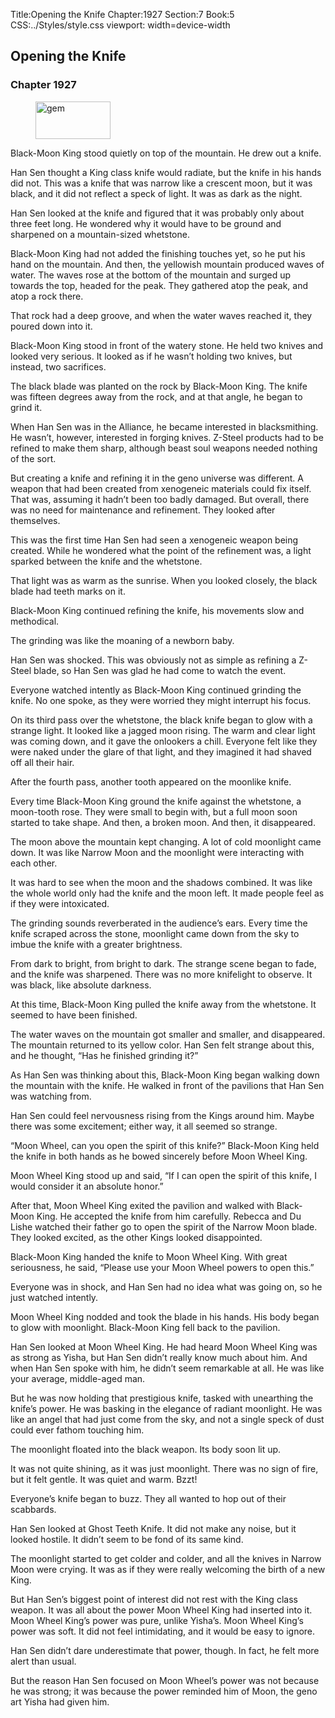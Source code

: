 Title:Opening the Knife 
Chapter:1927 
Section:7 
Book:5 
CSS:../Styles/style.css 
viewport: width=device-width
  
## Opening the Knife
### Chapter 1927 
<figure>
	<img src="../Images/gem.gif" alt="gem" id="gem" width="120" height="60" />
</figure>
  

  
  Black-Moon King stood quietly on top of the mountain. He drew out a knife.

Han Sen thought a King class knife would radiate, but the knife in his hands did not. This was a knife that was narrow like a crescent moon, but it was black, and it did not reflect a speck of light. It was as dark as the night.

Han Sen looked at the knife and figured that it was probably only about three feet long. He wondered why it would have to be ground and sharpened on a mountain-sized whetstone.

Black-Moon King had not added the finishing touches yet, so he put his hand on the mountain. And then, the yellowish mountain produced waves of water. The waves rose at the bottom of the mountain and surged up towards the top, headed for the peak. They gathered atop the peak, and atop a rock there.

That rock had a deep groove, and when the water waves reached it, they poured down into it.

Black-Moon King stood in front of the watery stone. He held two knives and looked very serious. It looked as if he wasn’t holding two knives, but instead, two sacrifices.

The black blade was planted on the rock by Black-Moon King. The knife was fifteen degrees away from the rock, and at that angle, he began to grind it.

When Han Sen was in the Alliance, he became interested in blacksmithing. He wasn’t, however, interested in forging knives. Z-Steel products had to be refined to make them sharp, although beast soul weapons needed nothing of the sort.

But creating a knife and refining it in the geno universe was different. A weapon that had been created from xenogeneic materials could fix itself. That was, assuming it hadn’t been too badly damaged. But overall, there was no need for maintenance and refinement. They looked after themselves.

This was the first time Han Sen had seen a xenogeneic weapon being created. While he wondered what the point of the refinement was, a light sparked between the knife and the whetstone.

That light was as warm as the sunrise. When you looked closely, the black blade had teeth marks on it.

Black-Moon King continued refining the knife, his movements slow and methodical.

The grinding was like the moaning of a newborn baby.

Han Sen was shocked. This was obviously not as simple as refining a Z-Steel blade, so Han Sen was glad he had come to watch the event.

Everyone watched intently as Black-Moon King continued grinding the knife. No one spoke, as they were worried they might interrupt his focus.

On its third pass over the whetstone, the black knife began to glow with a strange light. It looked like a jagged moon rising. The warm and clear light was coming down, and it gave the onlookers a chill. Everyone felt like they were naked under the glare of that light, and they imagined it had shaved off all their hair.

After the fourth pass, another tooth appeared on the moonlike knife.

Every time Black-Moon King ground the knife against the whetstone, a moon-tooth rose. They were small to begin with, but a full moon soon started to take shape. And then, a broken moon. And then, it disappeared.

The moon above the mountain kept changing. A lot of cold moonlight came down. It was like Narrow Moon and the moonlight were interacting with each other.

It was hard to see when the moon and the shadows combined. It was like the whole world only had the knife and the moon left. It made people feel as if they were intoxicated.

The grinding sounds reverberated in the audience’s ears. Every time the knife scraped across the stone, moonlight came down from the sky to imbue the knife with a greater brightness.

From dark to bright, from bright to dark. The strange scene began to fade, and the knife was sharpened. There was no more knifelight to observe. It was black, like absolute darkness.

At this time, Black-Moon King pulled the knife away from the whetstone. It seemed to have been finished.

The water waves on the mountain got smaller and smaller, and disappeared. The mountain returned to its yellow color. Han Sen felt strange about this, and he thought, “Has he finished grinding it?”

As Han Sen was thinking about this, Black-Moon King began walking down the mountain with the knife. He walked in front of the pavilions that Han Sen was watching from.

Han Sen could feel nervousness rising from the Kings around him. Maybe there was some excitement; either way, it all seemed so strange.

“Moon Wheel, can you open the spirit of this knife?” Black-Moon King held the knife in both hands as he bowed sincerely before Moon Wheel King.

Moon Wheel King stood up and said, “If I can open the spirit of this knife, I would consider it an absolute honor.”

After that, Moon Wheel King exited the pavilion and walked with Black-Moon King. He accepted the knife from him carefully. Rebecca and Du Lishe watched their father go to open the spirit of the Narrow Moon blade. They looked excited, as the other Kings looked disappointed.

Black-Moon King handed the knife to Moon Wheel King. With great seriousness, he said, “Please use your Moon Wheel powers to open this.”

Everyone was in shock, and Han Sen had no idea what was going on, so he just watched intently.

Moon Wheel King nodded and took the blade in his hands. His body began to glow with moonlight. Black-Moon King fell back to the pavilion.

Han Sen looked at Moon Wheel King. He had heard Moon Wheel King was as strong as Yisha, but Han Sen didn’t really know much about him. And when Han Sen spoke with him, he didn’t seem remarkable at all. He was like your average, middle-aged man.

But he was now holding that prestigious knife, tasked with unearthing the knife’s power. He was basking in the elegance of radiant moonlight. He was like an angel that had just come from the sky, and not a single speck of dust could ever fathom touching him.

The moonlight floated into the black weapon. Its body soon lit up.

It was not quite shining, as it was just moonlight. There was no sign of fire, but it felt gentle. It was quiet and warm. Bzzt!

Everyone’s knife began to buzz. They all wanted to hop out of their scabbards.

Han Sen looked at Ghost Teeth Knife. It did not make any noise, but it looked hostile. It didn’t seem to be fond of its same kind.

The moonlight started to get colder and colder, and all the knives in Narrow Moon were crying. It was as if they were really welcoming the birth of a new King.

But Han Sen’s biggest point of interest did not rest with the King class weapon. It was all about the power Moon Wheel King had inserted into it. Moon Wheel King’s power was pure, unlike Yisha’s. Moon Wheel King’s power was soft. It did not feel intimidating, and it would be easy to ignore.

Han Sen didn’t dare underestimate that power, though. In fact, he felt more alert than usual.

But the reason Han Sen focused on Moon Wheel’s power was not because he was strong; it was because the power reminded him of Moon, the geno art Yisha had given him.
